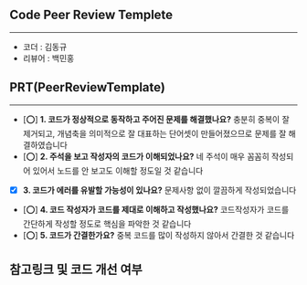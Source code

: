 ## **Code Peer Review Templete**
------------------
- 코더 : 김동규
- 리뷰어 : 백민홍

## **PRT(PeerReviewTemplate)**
------------------  
- [⭕] **1. 코드가 정상적으로 동작하고 주어진 문제를 해결했나요?**
충분히 중복이 잘 제거되고, 개념축을 의미적으로 잘 대표하는 단어셋이 만들어졌으므로 문제를 잘 해결하였습니다
- [⭕] **2. 주석을 보고 작성자의 코드가 이해되었나요?**
네 주석이 매우 꼼꼼히 작성되어 있어서 노드를 안 보고도 이해할 정도일 것 같습니다
- [x] **3. 코드가 에러를 유발할 가능성이 있나요?**
문제사항 없이 깔끔하게 작성되었습니다
- [⭕] **4. 코드 작성자가 코드를 제대로 이해하고 작성했나요?**
코드작성자가 코드를 간단하게 작성할 정도로 핵심을 파악한 것 같습니다
- [⭕] **5. 코드가 간결한가요?**
중복 코드를 많이 작성하지 않아서 간결한 것 같습니다
## **참고링크 및 코드 개선 여부**

    
